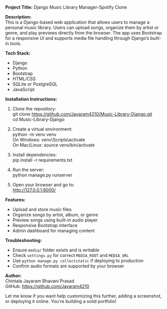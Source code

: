 **Project Title:**
Django Music Library Manager-Spotify Clone

**Description:**  
This is a Django-based web application that allows users to manage a personal music library. Users can upload songs, organize them by artist or genre, and play previews directly from the browser. The app uses Bootstrap for a responsive UI and supports media file handling through Django’s built-in tools.

**Tech Stack:**  
- Django  
- Python  
- Bootstrap  
- HTML/CSS  
- SQLite or PostgreSQL  
- JavaScript 

**Installation Instructions:**  
1. Clone the repository:  
   git clone https://github.com/Jayaram4210/Music-Library-Django.git  
   cd Music-Library-Django

2. Create a virtual environment:  
   python -m venv venv  
   On Windows: venv\Scripts\activate  
   On Mac/Linux: source venv/bin/activate

3. Install dependencies:  
   pip install -r requirements.txt

4. Run the server:  
   python manage.py runserver

5. Open your browser and go to:  
   http://127.0.0.1:8000/

**Features:**  
- Upload and store music files  
- Organize songs by artist, album, or genre  
- Preview songs using built-in audio player  
- Responsive Bootstrap interface  
- Admin dashboard for managing content

**Troubleshooting:**  
- Ensure `media/` folder exists and is writable  
- Check `settings.py` for correct `MEDIA_ROOT` and `MEDIA_URL`  
- Use `python manage.py collectstatic` if deploying to production  
- Confirm audio formats are supported by your browser

**Author:**  
Chintala Jayaram Bhavani Prasad  
GitHub: https://github.com/Jayaram4210


Let me know if you want help customizing this further, adding a screenshot, or deploying it online. You're building a solid portfolio!
